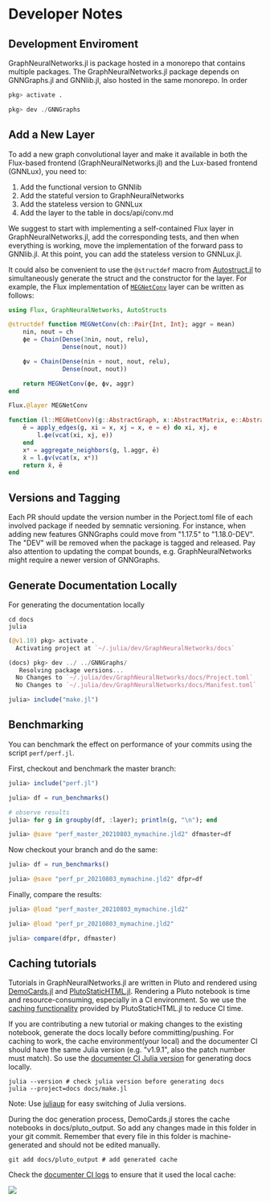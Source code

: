# Developer Notes


## Development Enviroment
GraphNeuralNetworks.jl is package hosted in a monorepo that contains multiple packages. 
The GraphNeuralNetworks.jl package depends on GNNGraphs.jl and GNNlib.jl, also hosted in the same monorepo.
In order 

```julia
pkg> activate .

pkg> dev ./GNNGraphs
```

## Add a New Layer 

To add a new graph convolutional layer and make it available in both the Flux-based frontend (GraphNeuralNetworks.jl) and the Lux-based frontend (GNNLux), you need to:

1. Add the functional version to GNNlib
2. Add the stateful version to GraphNeuralNetworks
3. Add the stateless version to GNNLux
4. Add the layer to the table in docs/api/conv.md

We suggest to start with implementing a self-contained Flux layer in GraphNeuralNetworks.jl, add the corresponding tests, and then when everything is working, move the implementation of the forward pass to GNNlib.jl. At this point, you can add the stateless version to GNNLux.jl.

It could also be convenient to use the `@structdef` macro from [Autostruct.jl](https://github.com/CarloLucibello/AutoStructs.jl) to simultaneously generate the struct and the constructor for the layer.
For example, the Flux implementation of [`MEGNetConv`](@ref) layer can be written as follows:

```julia
using Flux, GraphNeuralNetworks, AutoStructs

@structdef function MEGNetConv(ch::Pair{Int, Int}; aggr = mean)
    nin, nout = ch
    ϕe = Chain(Dense(3nin, nout, relu),
               Dense(nout, nout))

    ϕv = Chain(Dense(nin + nout, nout, relu),
               Dense(nout, nout))

    return MEGNetConv(ϕe, ϕv, aggr)
end

Flux.@layer MEGNetConv

function (l::MEGNetConv)(g::AbstractGraph, x::AbstractMatrix, e::AbstractMatrix)
    ē = apply_edges(g, xi = x, xj = x, e = e) do xi, xj, e
        l.ϕe(vcat(xi, xj, e))
    end
    xᵉ = aggregate_neighbors(g, l.aggr, ē)
    x̄ = l.ϕv(vcat(x, xᵉ))
    return x̄, ē
end
```

## Versions and Tagging
Each PR should update the version number in the Porject.toml file of each involved package if needed by semnatic versioning. For instance, when adding new features GNNGraphs could move from "1.17.5" to "1.18.0-DEV". The "DEV" will be removed when the package is tagged and released. Pay also attention to updating
the compat bounds, e.g. GraphNeuralNetworks might require a newer version of GNNGraphs.

## Generate Documentation Locally
For generating the documentation locally
```
cd docs
julia
```
```julia
(@v1.10) pkg> activate .
  Activating project at `~/.julia/dev/GraphNeuralNetworks/docs`

(docs) pkg> dev ../ ../GNNGraphs/
   Resolving package versions...
  No Changes to `~/.julia/dev/GraphNeuralNetworks/docs/Project.toml`
  No Changes to `~/.julia/dev/GraphNeuralNetworks/docs/Manifest.toml`

julia> include("make.jl")
```
## Benchmarking

You can benchmark the effect on performance of your commits using the script `perf/perf.jl`.

First, checkout and benchmark the master branch:

```julia
julia> include("perf.jl")

julia> df = run_benchmarks()

# observe results
julia> for g in groupby(df, :layer); println(g, "\n"); end

julia> @save "perf_master_20210803_mymachine.jld2" dfmaster=df
```

Now checkout your branch and do the same:

```julia
julia> df = run_benchmarks()

julia> @save "perf_pr_20210803_mymachine.jld2" dfpr=df
```

Finally, compare the results:

```julia
julia> @load "perf_master_20210803_mymachine.jld2"

julia> @load "perf_pr_20210803_mymachine.jld2"

julia> compare(dfpr, dfmaster)
```

## Caching tutorials

Tutorials in GraphNeuralNetworks.jl are written in Pluto and rendered using [DemoCards.jl](https://github.com/JuliaDocs/DemoCards.jl) and [PlutoStaticHTML.jl](https://github.com/rikhuijzer/PlutoStaticHTML.jl). Rendering a Pluto notebook is time and resource-consuming, especially in a CI environment. So we use the [caching functionality](https://huijzer.xyz/PlutoStaticHTML.jl/dev/#Caching) provided by PlutoStaticHTML.jl to reduce CI time.

If you are contributing a new tutorial or making changes to the existing notebook, generate the docs locally before committing/pushing. For caching to work, the cache environment(your local) and the documenter CI should have the same Julia version (e.g. "v1.9.1", also the patch number must match). So use the [documenter CI Julia version](https://github.com/JuliaGraphs/GraphNeuralNetworks.jl/blob/master/.github/workflows/docs.yml#L17) for generating docs locally.

```console
julia --version # check julia version before generating docs
julia --project=docs docs/make.jl
```

Note: Use [juliaup](https://github.com/JuliaLang/juliaup) for easy switching of Julia versions.

During the doc generation process, DemoCards.jl stores the cache notebooks in docs/pluto_output. So add any changes made in this folder in your git commit. Remember that every file in this folder is machine-generated and should not be edited manually.

```
git add docs/pluto_output # add generated cache
```

Check the [documenter CI logs](https://github.com/JuliaGraphs/GraphNeuralNetworks.jl/actions/workflows/docs.yml) to ensure that it used the local cache:

![](https://user-images.githubusercontent.com/55111154/210061301-c84b7274-9e66-46fd-b272-d45b1c681d00.png)